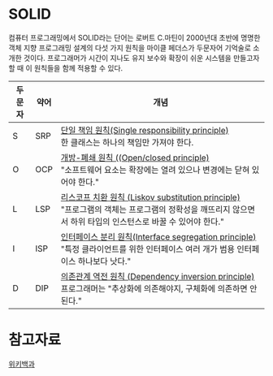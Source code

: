 # SOLID

컴퓨터 프로그래밍에서 SOLID라는 단어는 로버트 C.마틴이 2000년대 초반에 명명한 객체 지향 프로그래밍 설계의 다섯 가지 원칙을 마이클 페더스가 두문자어 기억술로 소개한 것이다. 프로그래머가 시간이 지나도 유지 보수와 확장이 쉬운 시스템을 만들고자 할 때 이 원칙들을 함께 적용할 수 있다. 

| 두문자 | 약어  | 개념                                                                                                                                                                                                                    |
|-----|-----|-----------------------------------------------------------------------------------------------------------------------------------------------------------------------------------------------------------------------|
| S   | SRP | [단일 책임 원칙(Single responsibility principle)](https://ko.wikipedia.org/wiki/%EB%8B%A8%EC%9D%BC_%EC%B1%85%EC%9E%84_%EC%9B%90%EC%B9%99)<br/>한 클래스는 하나의 책임만 가져야 한다.                                                        |
| O   | OCP | [개방-폐쇄 원칙 ((Open/closed principle)](https://ko.wikipedia.org/wiki/%EA%B0%9C%EB%B0%A9-%ED%8F%90%EC%87%84_%EC%9B%90%EC%B9%99)<br/>"소프트웨어 요소는 확장에는 열려 있으나 변경에는 닫혀 있어야 한다."                                               |
| L   | LSP | [리스코프 치환 원칙 (Liskov substitution principle)](https://ko.wikipedia.org/wiki/%EB%A6%AC%EC%8A%A4%EC%BD%94%ED%94%84_%EC%B9%98%ED%99%98_%EC%9B%90%EC%B9%99)<br/>"프로그램의 객체는 프로그램의 정확성을 깨뜨리지 않으면서 하위 타입의 인스턴스로 바꿀 수 있어야 한다." |
| I   | ISP | [인터페이스 분리 원칙(Interface segregation principle)](https://ko.wikipedia.org/wiki/%EC%9D%B8%ED%84%B0%ED%8E%98%EC%9D%B4%EC%8A%A4_%EB%B6%84%EB%A6%AC_%EC%9B%90%EC%B9%99)<br/>"특정 클라이언트를 위한 인터페이스 여러 개가 범용 인터페이스 하나보다 낫다."    |
| D   | DIP | [의존관계 역전 원칙 (Dependency inversion principle)](https://ko.wikipedia.org/wiki/%EC%9D%98%EC%A1%B4%EA%B4%80%EA%B3%84_%EC%97%AD%EC%A0%84_%EC%9B%90%EC%B9%99)<br/>프로그래머는 "추상화에 의존해야지, 구체화에 의존하면 안된다."                                                                                                                               |

# 참고자료

[위키백과](https://ko.wikipedia.org/wiki/SOLID_(%EA%B0%9D%EC%B2%B4_%EC%A7%80%ED%96%A5_%EC%84%A4%EA%B3%84))